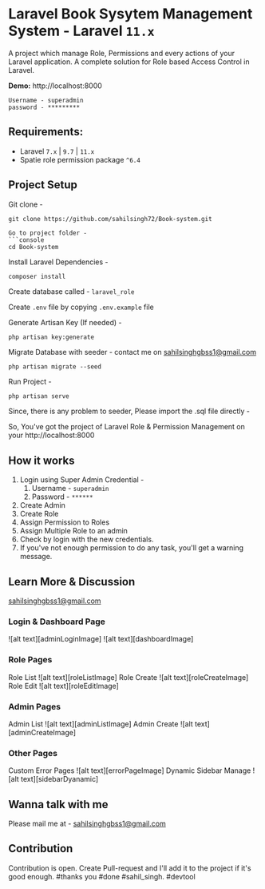 # Laravel Book Sysytem Management System - Laravel `11.x`

A project which manage Role, Permissions and every actions of your Laravel application. A complete solution for Role based Access Control in Laravel.

**Demo:** http://localhost:8000
```
Username - superadmin
password - *********
```

## Requirements:
- Laravel `7.x` | `9.7` | `11.x`
- Spatie role permission package  `^6.4`


## Project Setup
Git clone -
```console
git clone https://github.com/sahilsingh72/Book-system.git

Go to project folder -
```console
cd Book-system
```

Install Laravel Dependencies -
```console
composer install
```

Create database called - `laravel_role`

Create `.env` file by copying `.env.example` file

Generate Artisan Key (If needed) -
```console
php artisan key:generate
```

Migrate Database with seeder - contact me on sahilsinghgbss1@gmail.com
```console
php artisan migrate --seed
```

Run Project -
```php
php artisan serve
```

Since, there is any problem to seeder, Please import the .sql file directly - 

So, You've got the project of Laravel Role & Permission Management on your http://localhost:8000

## How it works
1. Login using Super Admin Credential -
    1. Username - `superadmin`
    1. Password - `******`
2. Create Admin
3. Create Role
4. Assign Permission to Roles
5. Assign Multiple Role to an admin
6. Check by login with the new credentials.
7. If you've not enough permission to do any task, you'll get a warning message.

## Learn More & Discussion
sahilsinghgbss1@gmail.com

### Login & Dashboard Page
![alt text][adminLoginImage]
![alt text][dashboardImage]

### Role Pages
Role List
![alt text][roleListImage]
Role Create
![alt text][roleCreateImage]
Role Edit
![alt text][roleEditImage]

### Admin Pages
Admin List
![alt text][adminListImage]
Admin Create
![alt text][adminCreateImage]

### Other Pages
Custom Error Pages
![alt text][errorPageImage]
Dynamic Sidebar Manage
![alt text][sidebarDyanamic]



## Wanna talk with me
Please mail me at - sahilsinghgbss1@gmail.com



## Contribution
Contribution is open. Create Pull-request and I'll add it to the project if it's good enough.
#thanks you
#done
#sahil_singh.
#devtool
